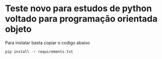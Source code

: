 # Teste novo para estudos de python voltado para programação orientada objeto

Para instalar basta copiar o codigo abaixo

```bash
pip install -r requirements.txt
```
